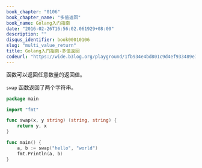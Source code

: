```yaml
---
book_chapter: "0106"
book_chapter_name: "多值返回"
book_name: Golang入门指南
date: "2016-02-26T16:56:02.061929+08:00"
description: ""
disqus_identifier: book00010106
slug: "multi_value_return"
title: Golang入门指南-多值返回
codeurl: "https://wide.b3log.org/playground/1fb934e4bd801c9d4ef933489e73efbb.go"
---
```


函数可以返回任意数量的返回值。

`swap` 函数返回了两个字符串。

```Go
package main

import "fmt"

func swap(x, y string) (string, string) {
	return y, x
}

func main() {
	a, b := swap("hello", "world")
	fmt.Println(a, b)
}

```


